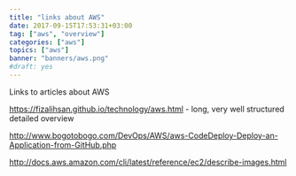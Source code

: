 ```yaml
---
title: "links about AWS"
date: 2017-09-15T17:53:31+03:00
tag: ["aws", "overview"]
categories: ["aws"]
topics: ["aws"]
banner: "banners/aws.png"
#draft: yes
---
```


Links to articles about AWS

https://fizalihsan.github.io/technology/aws.html - long, very well structured detailed overview

http://www.bogotobogo.com/DevOps/AWS/aws-CodeDeploy-Deploy-an-Application-from-GitHub.php

http://docs.aws.amazon.com/cli/latest/reference/ec2/describe-images.html